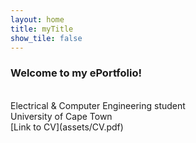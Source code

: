 ```yaml
---
layout: home
title: myTitle
show_tile: false
---
```


### Welcome to my ePortfolio!

<div class="row">
<div class="column left">
    <embed src="/assets/profile.jpg" width="100%">
</div>
<div class="column right" markdown='1'>
<br> Electrical & Computer Engineering student
<br> University of Cape Town
<br> [Link to CV](assets/CV.pdf)
</div>
</div>
